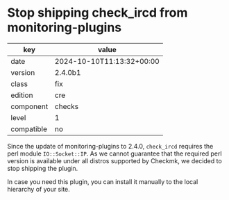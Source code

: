 [//]: # (werk v2)
# Stop shipping check_ircd from monitoring-plugins

key        | value
---------- | ---
date       | 2024-10-10T11:13:32+00:00
version    | 2.4.0b1
class      | fix
edition    | cre
component  | checks
level      | 1
compatible | no

Since the update of monitoring-plugins to 2.4.0, `check_ircd` requires the perl module `IO::Socket::IP`.
As we cannot guarantee that the required perl version is available under all distros supported by Checkmk, we decided to stop shipping the plugin.

In case you need this plugin, you can install it manually to the local hierarchy of your site.
